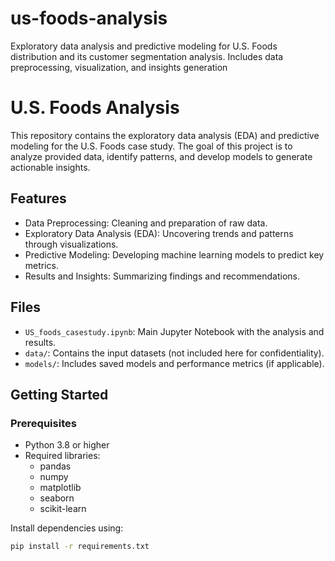 # us-foods-analysis
Exploratory data analysis and predictive modeling for U.S. Foods distribution and its customer segmentation analysis. Includes data preprocessing, visualization, and insights generation

# U.S. Foods Analysis

This repository contains the exploratory data analysis (EDA) and predictive modeling for the U.S. Foods case study. The goal of this project is to analyze provided data, identify patterns, and develop models to generate actionable insights.

## Features

- Data Preprocessing: Cleaning and preparation of raw data.
- Exploratory Data Analysis (EDA): Uncovering trends and patterns through visualizations.
- Predictive Modeling: Developing machine learning models to predict key metrics.
- Results and Insights: Summarizing findings and recommendations.

## Files

- `US_foods_casestudy.ipynb`: Main Jupyter Notebook with the analysis and results.
- `data/`: Contains the input datasets (not included here for confidentiality).
- `models/`: Includes saved models and performance metrics (if applicable).

## Getting Started

### Prerequisites

- Python 3.8 or higher
- Required libraries:
  - pandas
  - numpy
  - matplotlib
  - seaborn
  - scikit-learn

Install dependencies using:
```bash
pip install -r requirements.txt

